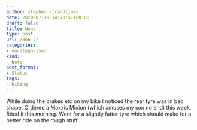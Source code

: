 ```yaml
---
author: stephen_strandlines
date: 2020-07-19 14:20:51+00:00
draft: false
title: None
type: post
url: /866-2/
categories:
- uncategorised
kind:
- Note
post_format:
- Status
tags:
- biking
---
```


While doing the brakes etc on my bike I noticed the rear tyre was in bad shape. Ordered a Maxxis Minion (which amuses my son no end) this week, fitted it this morning. Went for a slightly fatter tyre which should make for a better ride on the rough stuff.
